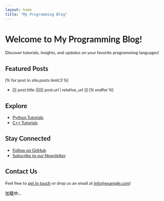 ```yaml
---
layout: home
title: "My Programming Blog"
---
```


# Welcome to My Programming Blog!

Discover tutorials, insights, and updates on your favorite programming languages!

## Featured Posts

{% for post in site.posts limit:3 %}
- [{{ post.title }}]({{ post.url | relative_url }})
{% endfor %}

## Explore

- [Python Tutorials](/categories/python-programming)
- [C++ Tutorials](/categories/c-plus-plus-programming)

## Stay Connected

- [Follow on GitHub](https://github.com/yourusername)
- [Subscribe to our Newsletter](#subscribe)

## Contact Us

Feel free to [get in touch](/contact) or drop us an email at info@example.com!


<div id="quote-container">
    <p id="quote">加载中...</p>
</div>
<style>
    body{
        font-family: 'Lato', sans-serif;    
    }
    #quote {
        color: black;
    }
</style>
<script>
    // 发起网络请求获取名人名言
    fetch('https://api.xygeng.cn/openapi/one')
        .then(response => response.json())
        .then(data => {
            // 从响应中获取名言内容
            const quote = data.data.content;
            const origin = data.data.origin;
            // 将名言插入到页面中
            document.getElementById('quote').innerText = `"${quote}" —— ${origin}`;
        })
        .catch(error => {
            console.error('获取名人名言失败：', error);
            // 如果请求失败，显示错误消息
            document.getElementById('quote').innerText = '无法获取名言';
        });
</script>
